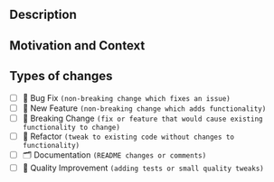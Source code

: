 ## Description

<!--- Describe your changes in detail -->

## Motivation and Context

<!--- Why is this change required? What problem does it solve? -->

## Types of changes

<!--- What types of changes does your code introduce? Put an `x` in all the boxes that apply: -->

- [ ] 🐞 Bug Fix `(non-breaking change which fixes an issue)`
- [ ] 🌈 New Feature `(non-breaking change which adds functionality)`
- [ ] 🚧 Breaking Change `(fix or feature that would cause existing functionality to change)`
- [ ] 🧼 Refactor `(tweak to existing code without changes to functionality)`
- [ ] 🗂️ Documentation `(README changes or comments)`
- [ ] 💎 Quality Improvement `(adding tests or small quality tweaks)`